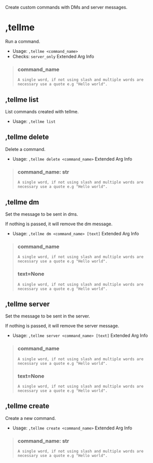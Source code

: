 Create custom commands with DMs and server messages.

# ,tellme
Run a command.<br/>
 - Usage: `,tellme <command_name>`
 - Checks: `server_only`
Extended Arg Info
> ### command_name
> ```
> A single word, if not using slash and multiple words are necessary use a quote e.g "Hello world".
> ```
## ,tellme list
List commands created with tellme.<br/>
 - Usage: `,tellme list`
## ,tellme delete
Delete a command.<br/>
 - Usage: `,tellme delete <command_name>`
Extended Arg Info
> ### command_name: str
> ```
> A single word, if not using slash and multiple words are necessary use a quote e.g "Hello world".
> ```
## ,tellme dm
Set the message to be sent in dms.<br/>

If nothing is passed, it will remove the dm message.<br/>
 - Usage: `,tellme dm <command_name> [text]`
Extended Arg Info
> ### command_name
> ```
> A single word, if not using slash and multiple words are necessary use a quote e.g "Hello world".
> ```
> ### text=None
> ```
> A single word, if not using slash and multiple words are necessary use a quote e.g "Hello world".
> ```
## ,tellme server
Set the message to be sent in the server.<br/>

If nothing is passed, it will remove the server message.<br/>
 - Usage: `,tellme server <command_name> [text]`
Extended Arg Info
> ### command_name
> ```
> A single word, if not using slash and multiple words are necessary use a quote e.g "Hello world".
> ```
> ### text=None
> ```
> A single word, if not using slash and multiple words are necessary use a quote e.g "Hello world".
> ```
## ,tellme create
Create a new command.<br/>
 - Usage: `,tellme create <command_name>`
Extended Arg Info
> ### command_name: str
> ```
> A single word, if not using slash and multiple words are necessary use a quote e.g "Hello world".
> ```

